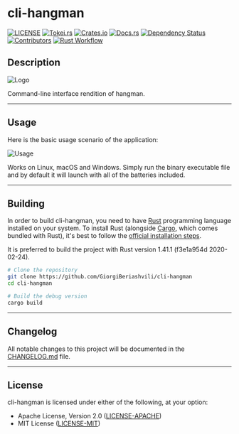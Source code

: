 # cli-hangman

[![LICENSE](https://img.shields.io/badge/License-MIT_or_Apache_2.0-green.svg)](https://github.com/GiorgiBeriashvili/cli-hangman#License
"Project's LICENSE section")
[![Tokei.rs](https://tokei.rs/b1/github/GiorgiBeriashvili/cli-hangman)](https://github.com/GiorgiBeriashvili/cli-hangman "Project's total lines of code")
[![Crates.io](https://img.shields.io/crates/v/cli-hangman.svg)](https://crates.io/crates/cli-hangman "Project's crates.io page")
[![Docs.rs](https://docs.rs/cli-hangman/badge.svg)](https://docs.rs/crate/cli-hangman "Project's docs.rs page")
[![Dependency
Status](https://deps.rs/crate/cli-hangman/0.1.0/status.svg)](https://deps.rs/crate/cli-hangman/0.1.0
"Project's dependency status")
[![Contributors](https://img.shields.io/github/contributors/GiorgiBeriashvili/cli-hangman.svg)](https://github.com/GiorgiBeriashvili/cli-hangman/graphs/contributors)
[![Rust Workflow](https://github.com/GiorgiBeriashvili/cli-hangman/workflows/Rust/badge.svg)](https://github.com/GiorgiBeriashvili/cli-hangman/blob/master/.github/workflows/rust.yml)

## Description

![Logo](https://github.com/GiorgiBeriashvili/cli-hangman/blob/master/resources/logo.png)

Command-line interface rendition of hangman.

---

## Usage

Here is the basic usage scenario of the application:

![Usage](https://github.com/GiorgiBeriashvili/cli-hangman/blob/master/resources/usage.gif)

Works on Linux, macOS and Windows. Simply run the binary executable file and by
default it will launch with all of the batteries included.

---

## Building

In order to build cli-hangman, you need to have [Rust](https://www.rust-lang.org
"Rust programming language's official website") programming language installed
on your system. To install Rust (alongside
[Cargo](https://doc.rust-lang.org/stable/cargo "The Cargo Book"), which comes bundled with
Rust), it's best to follow the [official installation
steps](https://www.rust-lang.org/tools/install "Official guide to install
Rust").

It is preferred to build the project with Rust version 1.41.1 (f3e1a954d 2020-02-24).

```sh
# Clone the repository
git clone https://github.com/GiorgiBeriashvili/cli-hangman
cd cli-hangman

# Build the debug version
cargo build
```

---

## Changelog

All notable changes to this project will be documented in the [CHANGELOG.md](https://github.com/GiorgiBeriashvili/cli-hangman/blob/master/CHANGELOG.md "Project's CHANGELOG.md file") file.

---

## License

cli-hangman is licensed under either of the following, at your option:

- Apache License, Version 2.0 ([LICENSE-APACHE](https://github.com/GiorgiBeriashvili/cli-hangman/blob/master/LICENSE-APACHE "Copy of the Apache license (version 2.0)"))
- MIT License ([LICENSE-MIT](https://github.com/GiorgiBeriashvili/cli-hangman/blob/master/LICENSE-MIT "Copy of the MIT license"))
